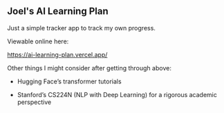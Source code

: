 ## Joel's AI Learning Plan

Just a simple tracker app to track my own progress. 

Viewable online here: 

https://ai-learning-plan.vercel.app/

Other things I might consider after getting through above: 

- Hugging Face’s transformer tutorials

- Stanford’s CS224N (NLP with Deep Learning) for a rigorous academic perspective